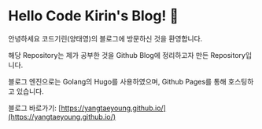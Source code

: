 # Hello Code Kirin's Blog! 👋

안녕하세요 코드기린(양태영)의 블로그에 방문하신 것을 환영합니다.

해당 Repository는 제가 공부한 것을 Github Blog에 정리하고자 만든 Repository입니다.

블로그 엔진으로는 Golang의 Hugo를 사용하였으며, Github Pages를 통해 호스팅하고 있습니다.

블로그 바로가기: [https://yangtaeyoung.github.io/](https://yangtaeyoung.github.io/)